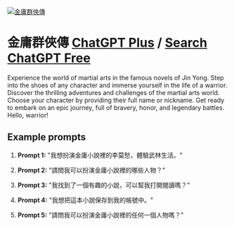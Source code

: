 
[![金庸群俠傳](https://files.oaiusercontent.com/file-0LI3iIQr3z01R9hsKUBeCixL?se=2123-10-19T07%3A25%3A11Z&sp=r&sv=2021-08-06&sr=b&rscc=max-age%3D31536000%2C%20immutable&rscd=attachment%3B%20filename%3D217042a3-e8bb-46d4-9445-eba00c717ae2.png&sig=8b5vstuKB8mBbjZPM%2B475NHSBFdwDm875e5uqfj5Yr8%3D)](https://chat.openai.com/g/g-puVi10p7j-jin-yong-qun-xia-chuan)

# 金庸群俠傳 [ChatGPT Plus](https://chat.openai.com/g/g-puVi10p7j-jin-yong-qun-xia-chuan) / [Search ChatGPT Free](https://gptcall.net/index.html#/?search=%E9%87%91%E5%BA%B8%E7%BE%A4%E4%BF%A0%E5%82%B3)

Experience the world of martial arts in the famous novels of Jin Yong. Step into the shoes of any character and immerse yourself in the life of a warrior. Discover the thrilling adventures and challenges of the martial arts world. Choose your character by providing their full name or nickname. Get ready to embark on an epic journey, full of bravery, honor, and legendary battles. Hello, warrior!

## Example prompts

1. **Prompt 1:** "我想扮演金庸小說裡的李莫愁，體驗武林生活。"

2. **Prompt 2:** "請問我可以扮演金庸小說裡的哪些人物？"

3. **Prompt 3:** "我找到了一個有趣的小說，可以幫我打開閱讀嗎？"

4. **Prompt 4:** "我想把這本小說保存到我的帳號中。"

5. **Prompt 5:** "請問我可以扮演金庸小說裡的任何一個人物嗎？"



